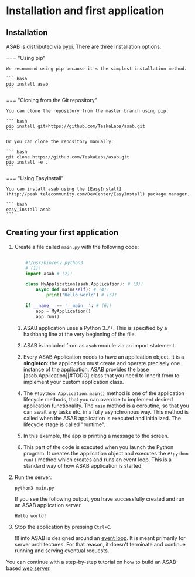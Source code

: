 # Installation and first application

## Installation

ASAB is distributed via [pypi](https://pypi.org/project/asab/). There are three installation options:

=== "Using pip"

    We recommend using pip because it's the simplest installation method.

    ``` bash
    pip install asab
    ```

=== "Cloning from the Git repository"

    You can clone the repository from the master branch using pip:

    ``` bash
    pip install git+https://github.com/TeskaLabs/asab.git
    ```

    Or you can clone the repository manually:

    ``` bash
    git clone https://github.com/TeskaLabs/asab.git
    pip install -e .
    ```


=== "Using EasyInstall"

    You can install asab using the [EasyInstall](http://peak.telecommunity.com/DevCenter/EasyInstall) package manager.

    ``` bash
    easy_install asab
    ```

## Creating your first application

1.  Create a file called `main.py` with the following code:

        
    ``` python title="main.py" linenums="1"

        #!/usr/bin/env python3 
        # (1)!
        import asab # (2)!

        class MyApplication(asab.Application): # (3)!
            async def main(self): # (4)!
                print("Hello world") # (5)!

        if __name__ == '__main__': # (6)!
            app = MyApplication()
            app.run()
    ```

    1. ASAB application uses a Python 3.7+. This is specified by a hashbang
    line at the very beginning of the file.

    1. ASAB is included from as `asab` module via an import
    statement.

    1. Every ASAB Application needs to have an application object. It is a
    **singleton**: the application must create and operate
    precisely one instance of the application. ASAB provides the base
    [asab.Application][#TODO] class that you need to
    inherit from to implement your custom application class.

    1. The `#!python Application.main()` method is one of
    the application lifecycle methods, that you can override to implement
    desired application functionality. The `main` method is a
    coroutine, so that you can await any tasks etc. in a fully asynchronous
    way. This method is called when the ASAB application is executed and
    initialized. The lifecycle stage is called "runtime".

    1. In this example, the app is printing a message to the screen.

    2. This part of the code is executed when you launch the Python program.
    It creates the application object and executes the `#!python run()` method which creates and runs an event loop. 
    This is a standard way of how ASAB application is started.


2.  Run the server:

    ``` shell
    python3 main.py
    ```

    If you see the following output, you have successfully created and run an ASAB application server.

    ```
    Hello world!
    ```


3.  Stop the application by pressing `Ctrl+C`.

    !!! info
        ASAB is designed around an [event loop](https://en.wikipedia.org/wiki/Event_loop). It is meant primarily
        for server architectures. For that reason, it doesn't terminate and continue running and serving eventual requests.

You can continue with a step-by-step tutorial on how to build an ASAB-based [web server](./web_server.md).
